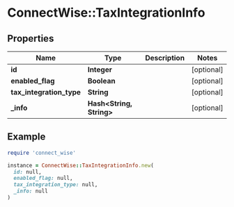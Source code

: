 # ConnectWise::TaxIntegrationInfo

## Properties

| Name | Type | Description | Notes |
| ---- | ---- | ----------- | ----- |
| **id** | **Integer** |  | [optional] |
| **enabled_flag** | **Boolean** |  | [optional] |
| **tax_integration_type** | **String** |  | [optional] |
| **_info** | **Hash&lt;String, String&gt;** |  | [optional] |

## Example

```ruby
require 'connect_wise'

instance = ConnectWise::TaxIntegrationInfo.new(
  id: null,
  enabled_flag: null,
  tax_integration_type: null,
  _info: null
)
```


